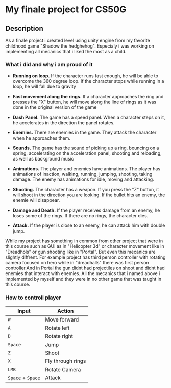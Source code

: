 # My finale project for CS50G

## Description

As a finale project i created level using unity engine from my favorite childhood game "Shadow the hedghehog". Especialy i was working on implementing all mecanics that i liked the most as a child.

### What i did and why i am proud of it

 - **Running on loop.** If the character runs fast enough, he will be able to overcome the 360 degree loop. If the character stops while running in a loop, he will fall due to gravity

 - **Fast movement along the rings.** If a character approaches the ring and presses the "X" button, he will move along the line of rings as it was done in the original version of the game

 - **Dash Panel.** The game has a speed panel. When a character steps on it, he accelerates in the direction the panel rotates.

 - **Enemies.** There are enemies in the game. They attack the character when he approaches them.

 - **Sounds.** The game has the sound of picking up a ring, bouncing on a spring, accelerating on the acceleration panel, shooting and reloading, as well as background music

 - **Animations.** The player and enemies have animations. The player has animations of inaction, walking, running, jumping, shooting, taking damage. The enemy has animations for idle, moving and attacking.

 - **Shooting.** The character has a weapon. If you press the "Z" button, it will shoot in the direction you are looking. If the bullet hits an enemy, the enemie will disappear.

 - **Damage and Death.** If the player receives damage from an enemy, he loses some of the rings. If there are no rings, the character dies.

 - **Attack.** If the player is close to an enemy, he can attack him with double jump.

While my project has something in common from other project that were in this course such as GUI as in "Helicopter 3d" or character movement like in "Dreadhols" or gun shooting like in "Portal". But even this mecanics are slightly diffrent. For example  project has third person controller with rotating camera focused on hero while in "dreadhalls" there was first person controller.And in Portal the gun didnt had projectiles on shoot and didnt had enemies that interact with enemies. All the mecanics that i named above i implemented by myself and they were in no other game that was taught in this course.

### How to controll player

| Input                    | Action                                   |
|--------------------------|------------------------------------------|
| `W`                      | Move forward                             |
| `A`                      | Rotate left                              |
| `D`                      | Rotate right                             |
| `Space`                  | Jump                                     |
| `Z`                      | Shoot                                    |
| `X`                      | Fly through rings                        |
| `LMB`                    | Rotate Camera                            |
| `Space` + `Space`        | Attack                                   |
